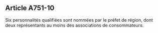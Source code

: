 Article A751-10
----
Six personnalités qualifiées sont nommées par le préfet de région, dont deux
représentants au moins des associations de consommateurs.
